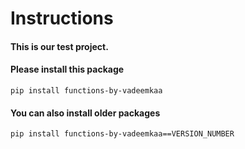 # Instructions

#### This is our test project.
#### Please install this package
```
pip install functions-by-vadeemkaa
```

#### You can also install older packages
```
pip install functions-by-vadeemkaa==VERSION_NUMBER
```